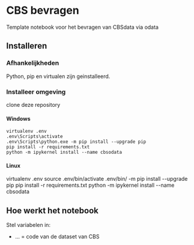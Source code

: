 # CBS bevragen
Template notebook voor het bevragen van CBSdata via odata

## Installeren
### Afhankelijkheden
Python, pip en virtualen zijn geinstalleerd.

### Installeer omgeving
clone deze repository
#### Windows
```
virtualenv .env
.env\Scripts\activate
.env\Scripts\python.exe -m pip install --upgrade pip
pip install -r requirements.txt
python -m ipykernel install --name cbsodata
```
#### Linux
virtualenv .env
source .env/bin/activate
.env/bin/ -m pip install --upgrade pip
pip install -r requirements.txt
python -m ipykernel install --name cbsodata

## Hoe werkt het notebook
Stel variabelen in:
- ... = code van de dataset van CBS